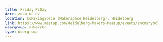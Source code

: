 ```yaml
---
title: Friday PiDay
date: 2020-08-07
location: CoMakingSpace (Makerspace Heidelberg), Heidelberg
link: https://www.meetup.com/Heidelberg-Makers-Meetup/events/sncmprybclbkb/
usergroup: makershd
type: usergroup
---
```

